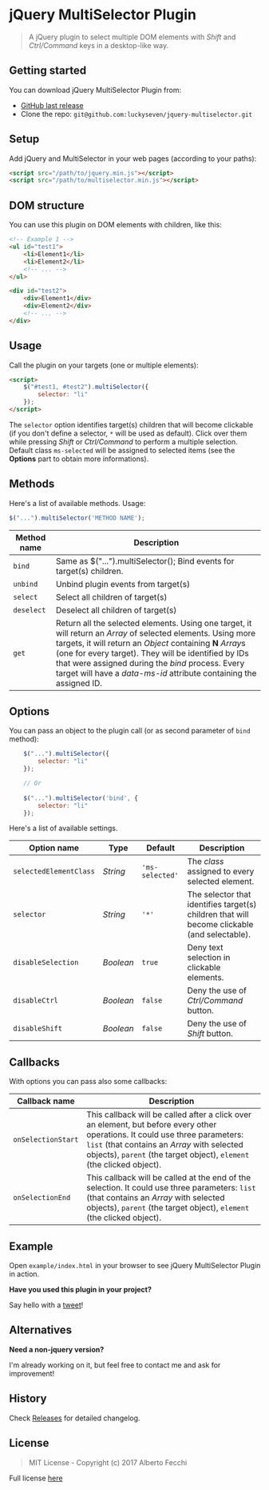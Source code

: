 # jQuery MultiSelector Plugin

> A jQuery plugin to select multiple DOM elements with *Shift* and *Ctrl/Command* keys in a desktop-like way.

## Getting started

You can download jQuery MultiSelector Plugin from:

* [GitHub last release](https://github.com/luckyseven/jquery-multiselector/releases)
* Clone the repo: `git@github.com:luckyseven/jquery-multiselector.git`

## Setup

Add jQuery and MultiSelector in your web pages (according to your paths):

```html
<script src="/path/to/jquery.min.js"></script>
<script src="/path/to/multiselector.min.js"></script>
```

## DOM structure

You can use this plugin on DOM elements with children, like this:
```html
<!-- Example 1 -->
<ul id="test1">
    <li>Element1</li>
    <li>Element2</li>
    <!-- ... -->
</ul>

<div id="test2">
    <div>Element1</div>
    <div>Element2</div>
    <!-- ... -->
</div>
```

## Usage

Call the plugin on your targets (one or multiple elements):
```html
<script>
    $("#test1, #test2").multiSelector({
        selector: "li"
    });
</script>
```
The `selector` option identifies target(s) children that will become clickable (if you don't define a selector, `*` will be used as default). Click over them while pressing *Shift* or *Ctrl/Command* to perform a multiple selection. Default class `ms-selected` will be assigned to selected items (see the **Options** part to obtain more informations).


## Methods

Here's a list of available methods. Usage:
```javascript
$("...").multiSelector('METHOD NAME');
```

Method name | Description
-----|-----
`bind`| Same as $("...").multiSelector(); Bind events for target(s) children.
`unbind`| Unbind plugin events from target(s)
`select`| Select all children of target(s)
`deselect`| Deselect all children of target(s)
`get`| Return all the selected elements. Using one target, it will return an *Array* of selected elements. Using more targets, it will return an *Object* containing **N** *Array*s (one for every target). They will be identified by IDs that were assigned during the *bind* process. Every target will have a *data-ms-id* attribute containing the assigned ID.


## Options
You can pass an object to the plugin call (or as second parameter of `bind` method):
```javascript
    $("...").multiSelector({
        selector: "li"
    });

    // Or
    
    $("...").multiSelector('bind', {
        selector: "li"
    });
```


Here's a list of available settings.


Option name			| Type				| Default		| Description
---						| ---					| ---				| ---
`selectedElementClass`		| *String*		| `'ms-selected'`		| The *class* assigned to every selected element.
`selector`		| *String*		| `'*'`		| The selector that identifies target(s) children that will become clickable (and selectable).
`disableSelection`	| *Boolean*		| `true`		| Deny text selection in clickable elements.
`disableCtrl`	| *Boolean*		| `false`		| Deny the use of *Ctrl/Command* button.
`disableShift`	| *Boolean*		| `false`		| Deny the use of *Shift* button.

## Callbacks

With options you can pass also some callbacks:


Callback name			| Description
---						| ---
`onSelectionStart`	| This callback will be called after a click over an element, but before every other operations. It could use three parameters: `list` (that contains an *Array* with selected objects), `parent` (the target object), `element` (the clicked object). 
`onSelectionEnd`	| This callback will be called at the end of the selection. It could use three parameters: `list` (that contains an *Array* with selected objects), `parent` (the target object), `element` (the clicked object). 

## Example

Open `example/index.html` in your browser to see jQuery MultiSelector Plugin in action.



**Have you used this plugin in your project?**

Say hello with a [tweet](https://twitter.com/luckysevenrox)!

## Alternatives

**Need a non-jquery version?**

I'm already working on it, but feel free to contact me and ask for improvement!


## History

Check [Releases](https://github.com/luckyseven/jquery-multiselector/releases) for detailed changelog.


## License

> MIT License - Copyright (c) 2017 Alberto Fecchi

Full license [here](LICENSE)